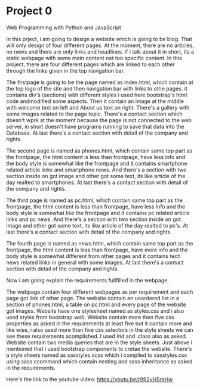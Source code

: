 # Project 0

Web Programming with Python and JavaScript

In this prject, i am going to design a website which is going to be blog. That will only design of four different pages. At the moment, there are no articles, no news and there are only links and headlines. if i talk about it in short, its a static webpage with some main content not too specific content. In this project, there are four different pages which are linked to each other through the links given in the top navigation bar.

The firstpage is going to be the page named as index.html, which contain at the top logo of the site and then navigation bar with links to othe pages. it contains div's (sections) with different styles i used here bootstrap's html code andmodified some aspects. Then it contain an image at the middle with welcome text on left and About us text on right. There's a gallery with some images related to the page topic. There's a contact section which doesn't  wprk at the moment because the page is not connected to the web server, in short doesn't have programs running to save that data into the Database. At last there's a contact section with detail of the company and rights.

The second page is named as phones.html, which contain same top part as the frontpage, the html content is less than frontpage, have less info and the body style is somewhat like the frontpage and it contains smartphone related article links and smartphone news. And there's a section with two section inside on got image and other got some text, its like article of the day realted to smartphones. At last there's a contact section with detail of the company and rights.

The third page is named as pc.html, which contain same top part as the frontpage, the html content is less than frontpage, have less info and the body style is somewhat like the frontpage and it contains pc related article links and pc news. And there's a section with two section inside on got image and other got some text, its like article of the day realted to pc's. At last there's a contact section with detail of the company and rights.

The fourth page is named as news.html, which contain same top part as the frontpage, the html content is less than frontpage, have more info and the body style is somewhat different from other pages and it contains tech news related  links in general with some images. At last there's a contact section with detail of the company and rights.

Now i am going explain the requirements fullfilled in the webpage.

The webpage contain four different webpages as per requirement and each page got link of other page.
The website contain an unordered list in a section of phones.html, a table on pc.html and every page of the website got images.
Website have one stylesheet named as styles.css and i also used styles from bootstrap web.
Website contain more then five css properties as asked in the requirements at least five but it contain more and like wise, i also used more than five css selectors in the style sheets we can see these requirements acomplished. I used #id and .class also as asked.
Website contain two media queries that are in the style sheets.
Just above i mentioned that i used bootstrap components to cretae the website.
There's a style sheets named as sasstyles.scss which i compiled to sasstyles.css using sass ccommand which contain nesting and sass inheritance as asked in the requirements.


Here's the link to the youtube video: https://youtu.be/r992yHSrsHw
